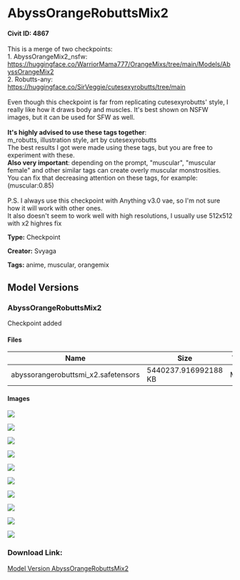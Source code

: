 # AbyssOrangeRobuttsMix2

#### Civit ID: 4867

<p>This is a merge of two checkpoints:<br />1. AbyssOrangeMix2_nsfw:<br /><a target="_blank" rel="ugc" href="https://huggingface.co/WarriorMama777/OrangeMixs/tree/main/Models/AbyssOrangeMix2">https://huggingface.co/WarriorMama777/OrangeMixs/tree/main/Models/AbyssOrangeMix2</a><br />2. Robutts-any:<br /><a target="_blank" rel="ugc" href="https://huggingface.co/SirVeggie/cutesexyrobutts/tree/main">https://huggingface.co/SirVeggie/cutesexyrobutts/tree/main</a><br /><br />Even though this checkpoint is far from replicating cutesexyrobutts' style, I really like how it draws body and muscles. It's best shown on NSFW images, but it can be used for SFW as well.<br /><br /><strong>It's highly advised to use these tags together</strong>:<br />m_robutts, illustration style, art by cutesexyrobutts<br />The best results I got were made using these tags, but you are free to experiment with these.<br /><strong>Also very important</strong>: depending on the prompt, "muscular", "muscular female" and other similar tags can create overly muscular monstrosities.<br />You can fix that decreasing attention on these tags, for example: (muscular:0.85)<br /><br />P.S. I always use this checkpoint with Anything v3.0 vae, so I'm not sure how it will work with other ones.<br />It also doesn't seem to work well with high resolutions, I usually use 512x512 with x2 highres fix</p>

**Type:** Checkpoint

**Creator:** Svyaga

**Tags:** anime, muscular, orangemix

## Model Versions

### AbyssOrangeRobuttsMix2

<p>Checkpoint added</p>

#### Files

| Name | Size | Type | Format | Download Url | AutoV1 | AutoV2 | SHA256 | CRC32 | BLAKE3 |
| --- | --- | --- | --- | --- | --- | --- | --- | --- | --- |
| abyssorangerobuttsmi_x2.safetensors | 5440237.916992188 KB | Model | SafeTensor | https://civitai.com/api/download/models/5596 | B2FB8EBA | 37CFBD3981 | 37CFBD398111BB80C020A674E4F128D4561002D125B451D0C383C56AE5196038 | 192A787D | 78C479E1FB1E9834178433DAB3F859C30487A57B35DD9097F6C0E4C29B36E4E4 |

#### Images

<p><img src="https://image.civitai.com/xG1nkqKTMzGDvpLrqFT7WA/ed6f66d7-5605-4f1d-89c6-f8909a589100/width=450/44945.jpeg" /></p>

<p><img src="https://image.civitai.com/xG1nkqKTMzGDvpLrqFT7WA/fb3ff726-7e36-4b1d-6d1a-b1c37127ae00/width=450/44955.jpeg" /></p>

<p><img src="https://image.civitai.com/xG1nkqKTMzGDvpLrqFT7WA/2b361736-594a-405a-3366-1612d5e55c00/width=450/44949.jpeg" /></p>

<p><img src="https://image.civitai.com/xG1nkqKTMzGDvpLrqFT7WA/ca44930a-65a2-4413-1e2f-cc3038bbc400/width=450/44954.jpeg" /></p>

<p><img src="https://image.civitai.com/xG1nkqKTMzGDvpLrqFT7WA/20cc8829-14df-435c-0124-efcf9cffed00/width=450/44953.jpeg" /></p>

<p><img src="https://image.civitai.com/xG1nkqKTMzGDvpLrqFT7WA/54ed9f7c-bb65-4902-1880-50b772c89400/width=450/44952.jpeg" /></p>

<p><img src="https://image.civitai.com/xG1nkqKTMzGDvpLrqFT7WA/5f5560de-4db4-46eb-3319-b5d8fce18c00/width=450/44951.jpeg" /></p>

<p><img src="https://image.civitai.com/xG1nkqKTMzGDvpLrqFT7WA/fe2c61bb-2757-4998-5923-06d3a1af1500/width=450/44950.jpeg" /></p>

<p><img src="https://image.civitai.com/xG1nkqKTMzGDvpLrqFT7WA/da1d8272-a4b1-4038-162e-8683c928c800/width=450/44948.jpeg" /></p>

<p><img src="https://image.civitai.com/xG1nkqKTMzGDvpLrqFT7WA/ca90863b-fb40-40b8-4cd9-b1a758e3fe00/width=450/44947.jpeg" /></p>

### Download Link:

[Model Version AbyssOrangeRobuttsMix2](https://civitai.com/api/download/models/5596)

